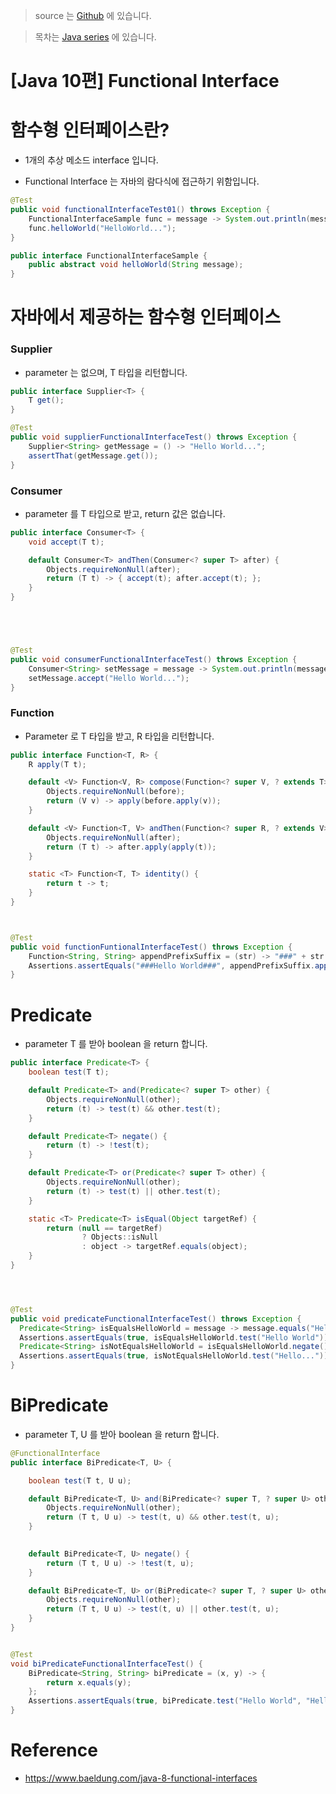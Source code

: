 >  source 는 [Github](https://github.com/leechoongyon/JavaExamples) 에 있습니다.



> 목차는 [Java series](https://insanelysimple.tistory.com/category/Java/series) 에 있습니다.



# [Java 10편] Functional Interface



# 함수형 인터페이스란?

- 1개의 추상 메소드 interface 입니다.

- Functional Interface 는 자바의 람다식에 접근하기 위함입니다.

```java
@Test
public void functionalInterfaceTest01() throws Exception {
    FunctionalInterfaceSample func = message -> System.out.println(message);
    func.helloWorld("HelloWorld...");
}

public interface FunctionalInterfaceSample {
    public abstract void helloWorld(String message);
}
```





# 자바에서 제공하는 함수형 인터페이스



### Supplier

- parameter 는 없으며, T 타입을 리턴합니다.



```java
public interface Supplier<T> {
    T get();
}

@Test
public void supplierFunctionalInterfaceTest() throws Exception {
    Supplier<String> getMessage = () -> "Hello World...";
    assertThat(getMessage.get());
}

```



### Consumer

- parameter 를 T 타입으로 받고, return 값은 없습니다.



```java
public interface Consumer<T> {
    void accept(T t);

    default Consumer<T> andThen(Consumer<? super T> after) {
        Objects.requireNonNull(after);
        return (T t) -> { accept(t); after.accept(t); };
    }
}





@Test
public void consumerFunctionalInterfaceTest() throws Exception {
	Consumer<String> setMessage = message -> System.out.println(message);
	setMessage.accept("Hello World...");
}
```





### Function

- Parameter 로 T 타입을 받고, R 타입을 리턴합니다.



```java
public interface Function<T, R> {
    R apply(T t);

    default <V> Function<V, R> compose(Function<? super V, ? extends T> before) {
        Objects.requireNonNull(before);
        return (V v) -> apply(before.apply(v));
    }

    default <V> Function<T, V> andThen(Function<? super R, ? extends V> after) {
        Objects.requireNonNull(after);
        return (T t) -> after.apply(apply(t));
    }

    static <T> Function<T, T> identity() {
        return t -> t;
    }
}



@Test
public void functionFuntionalInterfaceTest() throws Exception {
	Function<String, String> appendPrefixSuffix = (str) -> "###" + str + "###";
	Assertions.assertEquals("###Hello World###", appendPrefixSuffix.apply("Hello World"));
}

```





# Predicate

- parameter T 를 받아 boolean 을 return 합니다.



```java
public interface Predicate<T> {
    boolean test(T t);

    default Predicate<T> and(Predicate<? super T> other) {
        Objects.requireNonNull(other);
        return (t) -> test(t) && other.test(t);
    }

    default Predicate<T> negate() {
        return (t) -> !test(t);
    }

    default Predicate<T> or(Predicate<? super T> other) {
        Objects.requireNonNull(other);
        return (t) -> test(t) || other.test(t);
    }

    static <T> Predicate<T> isEqual(Object targetRef) {
        return (null == targetRef)
                ? Objects::isNull
                : object -> targetRef.equals(object);
    }
}




@Test
public void predicateFunctionalInterfaceTest() throws Exception {
  Predicate<String> isEqualsHelloWorld = message -> message.equals("Hello World");
  Assertions.assertEquals(true, isEqualsHelloWorld.test("Hello World"));
  Predicate<String> isNotEqualsHelloWorld = isEqualsHelloWorld.negate();
  Assertions.assertEquals(true, isNotEqualsHelloWorld.test("Hello..."));
}

```



# BiPredicate

- parameter T, U 를 받아 boolean 을 return 합니다.



```java
@FunctionalInterface
public interface BiPredicate<T, U> {

    boolean test(T t, U u);

    default BiPredicate<T, U> and(BiPredicate<? super T, ? super U> other) {
        Objects.requireNonNull(other);
        return (T t, U u) -> test(t, u) && other.test(t, u);
    }

    
    default BiPredicate<T, U> negate() {
        return (T t, U u) -> !test(t, u);
    }

    default BiPredicate<T, U> or(BiPredicate<? super T, ? super U> other) {
        Objects.requireNonNull(other);
        return (T t, U u) -> test(t, u) || other.test(t, u);
    }
}


@Test
void biPredicateFunctionalInterfaceTest() {
    BiPredicate<String, String> biPredicate = (x, y) -> {
        return x.equals(y);
    };
    Assertions.assertEquals(true, biPredicate.test("Hello World", "Hello World"));
}
```





# Reference

- https://www.baeldung.com/java-8-functional-interfaces
